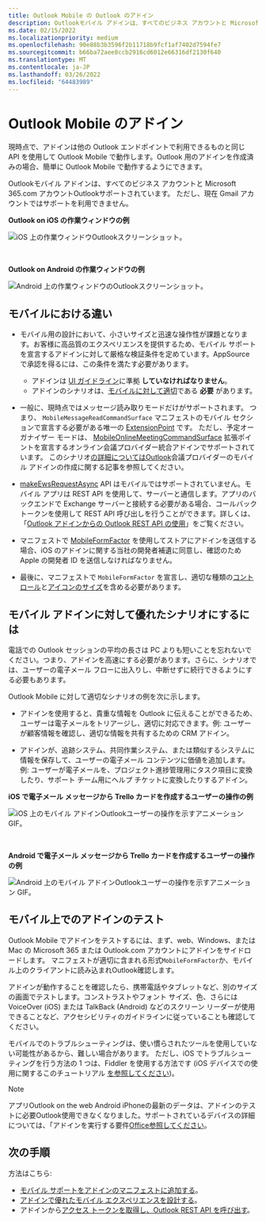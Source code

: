 ```yaml
---
title: Outlook Mobile の Outlook のアドイン
description: Outlookモバイル アドインは、すべてのビジネス アカウントと Microsoft 365.com アカウントOutlookサポートされています。
ms.date: 02/15/2022
ms.localizationpriority: medium
ms.openlocfilehash: 90e88b3b3596f2b11718b9fcf1af7402d7594fe7
ms.sourcegitcommit: b66ba72aee8ccb2916cd6012e66316df2130f640
ms.translationtype: MT
ms.contentlocale: ja-JP
ms.lasthandoff: 03/26/2022
ms.locfileid: "64483989"
---
```

# <a name="add-ins-for-outlook-mobile"></a>Outlook Mobile のアドイン

現時点で、アドインは他の Outlook エンドポイントで利用できるものと同じ API を使用して Outlook Mobile で動作します。Outlook 用のアドインを作成済みの場合、簡単に Outlook Mobile で動作するようにできます。

Outlookモバイル アドインは、すべてのビジネス アカウントと Microsoft 365.com アカウントOutlookサポートされています。 ただし、現在 Gmail アカウントではサポートを利用できません。

**Outlook on iOS の作業ウィンドウの例**

![iOS 上の作業ウィンドウOutlookスクリーンショット。](../images/outlook-mobile-addin-taskpane.png)

<br/>

**Outlook on Android の作業ウィンドウの例**

![Android 上の作業ウィンドウのOutlookスクリーンショット。](../images/outlook-mobile-addin-taskpane-android.png)

## <a name="whats-different-on-mobile"></a>モバイルにおける違い

- モバイル用の設計において、小さいサイズと迅速な操作性が課題となります。お客様に高品質のエクスペリエンスを提供するため、モバイル サポートを宣言するアドインに対して厳格な検証条件を定めています。AppSource で承認を得るには、この条件を満たす必要があります。
  - アドインは [UI ガイドライン](outlook-addin-design.md)に準拠 **していなければなりません**。
  - アドインのシナリオは、[モバイルに対して適切](#what-makes-a-good-scenario-for-mobile-add-ins)である **必要** があります。

- 一般に、現時点ではメッセージ読み取りモードだけがサポートされます。 つまり、 `MobileMessageReadCommandSurface` マニフェストのモバイル セクションで宣言する必要がある唯一の [ExtensionPoint](/javascript/api/manifest/extensionpoint#mobilemessagereadcommandsurface) です。 ただし、予定オーガナイザー モードは、 [MobileOnlineMeetingCommandSurface](/javascript/api/manifest/extensionpoint#mobileonlinemeetingcommandsurface) 拡張ポイントを宣言するオンライン会議プロバイダー統合アドインでサポートされています。 このシナリオ[の詳細についてはOutlook](online-meeting.md)会議プロバイダーのモバイル アドインの作成に関する記事を参照してください。

- [makeEwsRequestAsync](/javascript/api/requirement-sets/outlook/preview-requirement-set/office.context.mailbox#methods) API はモバイルではサポートされていません。モバイル アプリは REST API を使用して、サーバーと通信します。アプリのバックエンドで Exchange サーバーと接続する必要がある場合、コールバック トークンを使用して REST API 呼び出しを行うことができます。詳しくは、「[Outlook アドインからの Outlook REST API の使用](use-rest-api.md)」をご覧ください。

- マニフェストで [MobileFormFactor](/javascript/api/manifest/mobileformfactor) を使用してストアにアドインを送信する場合、iOS のアドインに関する当社の開発者補遺に同意し、確認のため Apple の開発者 ID を送信しなければなりません。

- 最後に、マニフェストで `MobileFormFactor` を宣言し、適切な種類の[コントロール](/javascript/api/manifest/control)と[アイコンのサイズ](/javascript/api/manifest/icon)を含める必要があります。

## <a name="what-makes-a-good-scenario-for-mobile-add-ins"></a>モバイル アドインに対して優れたシナリオにするには

電話での Outlook セッションの平均の長さは PC よりも短いことを忘れないでください。つまり、アドインを高速にする必要があります。さらに、シナリオでは、ユーザーの電子メール フローに出入りし、中断せずに続行できるようにする必要もあります。

Outlook Mobile に対して適切なシナリオの例を次に示します。

- アドインを使用すると、貴重な情報を Outlook に伝えることができるため、ユーザーは電子メールをトリアージし、適切に対応できます。例: ユーザーが顧客情報を確認し、適切な情報を共有するための CRM アドイン。

- アドインが、追跡システム、共同作業システム、または類似するシステムに情報を保存して、ユーザーの電子メール コンテンツに価値を追加します。例: ユーザーが電子メールを、プロジェクト進捗管理用にタスク項目に変換したり、サポート チーム用にヘルプ チケットに変換したりするアドイン。

**iOS で電子メール メッセージから Trello カードを作成するユーザーの操作の例**

![iOS 上のモバイル アドインOutlookユーザーの操作を示すアニメーション GIF。](../images/outlook-mobile-addin-interaction.gif)

<br/>

**Android で電子メール メッセージから Trello カードを作成するユーザーの操作の例**

![Android 上のモバイル アドインOutlookユーザーの操作を示すアニメーション GIF。](../images/outlook-mobile-addin-interaction-android.gif)

## <a name="testing-your-add-ins-on-mobile"></a>モバイル上でのアドインのテスト

Outlook Mobile でアドインをテストするには、まず、web、Windows、[](sideload-outlook-add-ins-for-testing.md)または Mac の Microsoft 365 または Outlook.com アカウントにアドインをサイドロードします。 マニフェストが適切に含まれる形式`MobileFormFactor`か、モバイル上のクライアントに読み込まれOutlook確認します。

アドインが動作することを確認したら、携帯電話やタブレットなど、別のサイズの画面でテストします。コンストラストやフォント サイズ、色、さらには VoiceOver (iOS) または TalkBack (Android) などのスクリーン リーダーが使用できることなど、アクセシビリティのガイドラインに従っていることも確認してください。

モバイルでのトラブルシューティングは、使い慣らされたツールを使用していない可能性があるから、難しい場合があります。 ただし、iOS でトラブルシューティングを行う方法の 1 つは、Fiddler を使用する方法です (iOS デバイスでの使用に関するこのチュートリアル [を参照してください](https://www.telerik.com/blogs/using-fiddler-with-apple-ios-devices))。

> [!NOTE]
> アプリOutlook on the web Android iPhoneの最新のデータは、アドインのテストに必要Outlook使用できなくなりました。サポートされているデバイスの詳細については、「アドインを実行する要件[Office参照してください](../concepts/requirements-for-running-office-add-ins.md#client-requirements-non-windows-smartphone-and-tablet)。

## <a name="next-steps"></a>次の手順

方法はこちら: 

- [モバイル サポートをアドインのマニフェストに追加する](add-mobile-support.md)。
- [アドインで優れたモバイル エクスペリエンスを設計する](outlook-addin-design.md)。
- アドインから[アクセス トークンを取得し、Outlook REST API を呼び出す](use-rest-api.md)。
